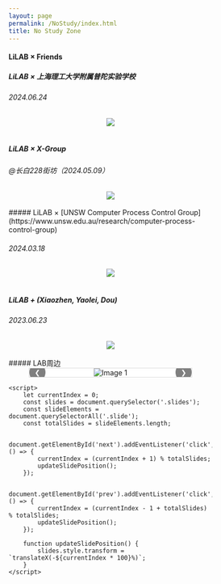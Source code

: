 ```yaml
---
layout: page
permalink: /NoStudy/index.html
title: No Study Zone
---
```


#### LiLAB × Friends

##### LiLAB × 上海理工大学附属普陀实验学校

###### 2024.06.24

<div align="center">
<img src="https://usst-lilab.github.io/images/NoStudy/uav activity.jpg">
</div><br>




##### LiLAB × X-Group

###### @长白228街坊（2024.05.09）

<div align="center">
<img src="https://usst-lilab.github.io/images/NoStudy/228.jpg">
</div><br>
##### LiLAB × [UNSW Computer Process Control Group](https://www.unsw.edu.au/research/computer-process-control-group)

###### 2024.03.18

<div align="center">
<img src="https://usst-lilab.github.io/images/NoStudy/5.jpg">
</div><br>



##### LiLAB + (Xiaozhen, Yaolei, Dou)

###### 2023.06.23


<div align="center">
<img src="https://usst-lilab.github.io/images/NoStudy/3.jpg">
</div><br>
##### LAB周边

<html lang="en">

<head>
    <meta charset="UTF-8">
    <meta name="viewport" content="width=device-width, initial-scale=1.0">
    <title>Image Slider</title>
    <style>
        * {
            box-sizing: border-box;
        }
        .slider-container {
            position: relative;
            max-width: 80%;
            margin: auto;
            overflow: hidden;
            border: 1px solid #ddd;
            background: #fff;
        }
        .slides {
            display: flex;
            transition: transform 0.5s ease-in-out;
        }
        .slide {
            min-width: 100%;
            display: flex;
            justify-content: center;
            align-items: center;
        }
        .slide img {
            max-width: 100%;
            max-height: 100vh;
            height: auto;
            width: auto;
            object-fit: contain; /* Maintain aspect ratio */
        }
        .navigation {
            position: absolute;
            top: 50%;
            width: 100%;
            display: flex;
            justify-content: space-between;
            transform: translateY(-50%);
            z-index: 1;
        }
        .navigation button {
            background: rgba(0, 0, 0, 0.5);
            border: none;
            color: white;
            padding: 10px;
            cursor: pointer;
            border-radius: 50%;
        }
        .navigation button:hover {
            background: rgba(0, 0, 0, 0.8);
        }
    </style>
</head>
<body>
    <div class="content">
        <div class="slider-container">
            <div class="slides">
                <div class="slide">
                    <img src="https://usst-lilab.github.io/images/NoStudy/4.jpg" alt="Image 1">
                </div>
                <div class="slide">
                    <img src="https://usst-lilab.github.io/images/NoStudy/bag1.jpg" alt="Image 2">
                </div>
                <div class="slide">
                    <img src="https://usst-lilab.github.io/images/NoStudy/bag.png" alt="Image 3">
                </div>
            </div>
            <div class="navigation">
                <button id="prev">&#10094;</button>
                <button id="next">&#10095;</button>
            </div>
        </div>
    </div>


    <script>
        let currentIndex = 0;
        const slides = document.querySelector('.slides');
        const slideElements = document.querySelectorAll('.slide');
        const totalSlides = slideElements.length;
    
        document.getElementById('next').addEventListener('click', () => {
            currentIndex = (currentIndex + 1) % totalSlides;
            updateSlidePosition();
        });
    
        document.getElementById('prev').addEventListener('click', () => {
            currentIndex = (currentIndex - 1 + totalSlides) % totalSlides;
            updateSlidePosition();
        });
    
        function updateSlidePosition() {
            slides.style.transform = `translateX(-${currentIndex * 100}%)`;
        }
    </script>
</body>
</html>







